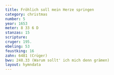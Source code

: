 ```yaml
---
title: Fröhlich soll mein Herze springen
category: christmas
number: 5
year: 1653
meter: 8 33 6 D
stanzas: 15
scripture: 
cruger: 195.
ebeling: 53
feustking: 16
zahn: 6481 (Crüger)
bwv: 248.33 (Warum sollt' ich mich denn grämen)
layout: hymndata
---
```

<br>

